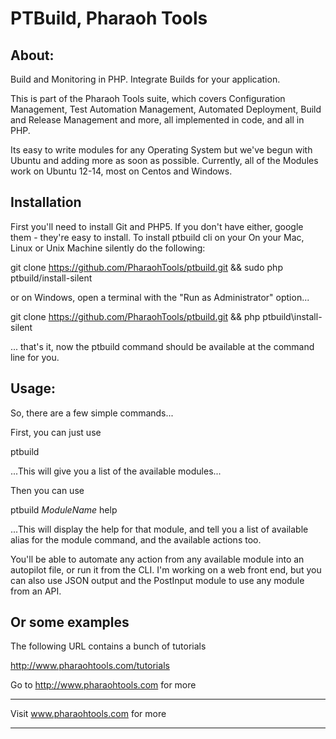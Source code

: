 # PTBuild, Pharaoh Tools

## About:

Build and Monitoring in PHP. Integrate Builds for your application.

This is part of the Pharaoh Tools suite, which covers Configuration Management, Test Automation Management, Automated
Deployment, Build and Release Management and more, all implemented in code, and all in PHP.

Its easy to write modules for any Operating System but we've begun with Ubuntu and adding more as soon as possible.
Currently, all of the Modules work on Ubuntu 12-14, most on Centos and Windows.

    
## Installation

First you'll need to install Git and PHP5. If you don't have either, google them - they're easy to install. To install
ptbuild cli on your On your Mac, Linux or  Unix Machine silently do the following:

git clone https://github.com/PharaohTools/ptbuild.git && sudo php ptbuild/install-silent

or on Windows, open a terminal with the "Run as Administrator" option...

git clone https://github.com/PharaohTools/ptbuild.git && php ptbuild\install-silent

... that's it, now the ptbuild command should be available at the command line for you.


## Usage:

So, there are a few simple commands...

First, you can just use

ptbuild

...This will give you a list of the available modules...

Then you can use

ptbuild *ModuleName* help

...This will display the help for that module, and tell you a list of available alias for the module command, and the
available actions too.

You'll be able to automate any action from any available module into an autopilot file, or run it from the CLI. I'm
working on a web front end, but you can also use JSON output and the PostInput module to use any module from an API.


## Or some examples

The following URL contains a bunch of tutorials

http://www.pharaohtools.com/tutorials

Go to http://www.pharaohtools.com for more

---------------------------------------
Visit www.pharaohtools.com for more
******************************